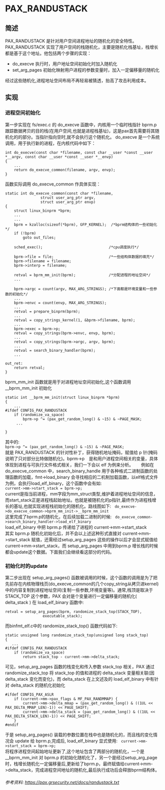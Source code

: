 # PAX_RANDUSTACK
## 简述
PAX_RANDUSTACK 是针对用户空间进程地址的随机化的安全特性。
PAX_RANDUSTACK 实现了用户空间的栈随机化，主要是随机化栈基址，栈增长都是基于这个地址。他包括两个步骤的实现：
- do_execve 执行时，用户地址空间初始化时加入随机化
- set_arg_pages 初始化映射用户进程的参数变量时，加入一定偏移量的随机化

经过这些随机化,进程地址空间布局不再轻易被猜透，抬高了攻击利用成本。

## 实现
### 进程空间初始化
第一步实现在 fs/exec.c 的 do_execve 函数中，内核用一个临时栈指针 bprm.p 跟踪数据拷贝的目的栈(在用户空间,也就是进程栈基址)，这是pax首先需要将其随机化的的部分。当指针指向空时,就不会执行这个随机化。
do_execve 是一个系统调用，用于执行新的进程，在内核代码中如下：
```
int do_execve(const char *filename, const char __user *const __user *__argv, const char __user *const __user *__envp)
{
    ...
	return do_execve_common(filename, argv, envp);
}
```
函数实际调用 do_execve_common 作具体实现：
```
static int do_execve_common(const char *filename,
				struct user_arg_ptr argv,
				struct user_arg_ptr envp)
{
	struct linux_binprm *bprm;
    ...
    ...
	bprm = kzalloc(sizeof(*bprm), GFP_KERNEL);  /*bprm结构体的一些初始化*/
	if (!bprm)
		goto out_files;

	sched_exec();                              /*cpu调度执行*/

	bprm->file = file;                         /*一些结构体数据的填充*/
	bprm->filename = filename;
	bprm->interp = filename;

	retval = bprm_mm_init(bprm);               /*分配进程的地址空间*/
	...

	bprm->argc = count(argv, MAX_ARG_STRINGS); /*下面都是环境变量和一些参数的初始化*/
    ...
	bprm->envc = count(envp, MAX_ARG_STRINGS);
    ...
	retval = prepare_binprm(bprm);
	...
	retval = copy_strings_kernel(1, &bprm->filename, bprm);
	...
	bprm->exec = bprm->p;
	retval = copy_strings(bprm->envc, envp, bprm);
	...
	retval = copy_strings(bprm->argc, argv, bprm);
	...
	retval = search_binary_handler(bprm);
    ...

out_ret:
	return retval;
}
```
bprm_mm_init 函数就是用于对进程地址空间初始化,这个函数调用 \__bprm_mm_init 初始化
```
static int __bprm_mm_init(struct linux_binprm *bprm)
{
    ...
#ifdef CONFIG_PAX_RANDUSTACK
	if (randomize_va_space)
		bprm->p ^= (pax_get_random_long() & ~15) & ~PAGE_MASK;
     ...

}
```
其中的:  
`bprm->p ^= (pax_get_random_long() & ~15) & ~PAGE_MASK;`  
就是 PAX_RANDUSTACK 的针对性补丁，获得随机地址掩码，赋值给 p 针(掩码说明了只对部分比特做随机化)。bprm->p　是和用户进程空间相关的变量，具体体现到进程与可执行文件格式相关，我们一下会以 elf 为例来分析。　　
例如在 do_execve_common 中，search_binary_handle 用于各种格式二进制函数的处理函数的加载，fmt->load_binary 会寻找相应的二机制加载函数，以elf格式文件为例，会执行load_elf_binary，这个函数中会有如:  
`current->mm->start_stack = bprm->p;`  
current是指当前进程，mm字段为mm_struct类型,维护着进程地址空间的信息，而start_stack正是进程栈起始地址。也就是被随机化的p指针,最终作为进程栈增长的基址,也就实现进程栈初始化的随机化。路线图如下:  
`do_execve->do_execve_common->bprm_mm_init->__bprm_mm_init`  
这里完成了bprm.p的随机化，在后续加载二进制的时候:  
`do_execve_common->search_binary_handler->load_elf_binary`  
load_elf_binary 中把 bprm.p 传递给了进程的 current->mm->start_stack  
其实 bprm.p 随机化初始化后，并不会以上述这种形式直接对 current->mm->start_stack 赋值，还需经过setup_arg_pages 这些的操作以后才会显式赋值给 current->mm->start_stack，而 setup_arg_pages 中用到bprm.p 增长栈的时候都会update这个数据。下面我们会继续看这部分的代码。

### 初始化时的update
第二步出现在 setup_arg_pages() 函数被调用的时候，这个函数的调用是为了把先前存在内核物理栈页(do_execve_common的几个copy_string从拷贝进kernel)中的内容复制到进程地址空间(复制一些参数,环境变量等)。通常,栈顶是取决于 STACK_TOP 这个参数，PAX 会对是个变量进行一定偏移量的随机化( delta_stack )
在 load_elf_binary 函数中:
```
retval = setup_arg_pages(bprm, randomize_stack_top(STACK_TOP),
				 executable_stack);
```
而binfmt_elf.c中的 randomize_stack_top() 函数代码如下:
```
static unsigned long randomize_stack_top(unsigned long stack_top)
{
   ...
#ifdef CONFIG_PAX_RANDUSTACK
	if (randomize_va_space)
		return stack_top - current->mm->delta_stack;
```
可见，setup_arg_pages 函数的栈变化和传入参数 stack_top 相关，PAX 通过 randomize_stack_top 将 stack_top 的值和进程的 delta_stack 变量相关联(因 delta_stack 变化而变化)，而 delta_stack 在上文述及的 load_elf_binary 中有针对 delta_stack 的随机化初始化
```
#ifdef CONFIG_PAX_ASLR
	if (current->mm->pax_flags & MF_PAX_RANDMMAP) {
		current->mm->delta_mmap = (pax_get_random_long() & ((1UL << PAX_DELTA_MMAP_LEN)-1)) << PAGE_SHIFT;
		current->mm->delta_stack = (pax_get_random_long() & ((1UL << PAX_DELTA_STACK_LEN)-1)) << PAGE_SHIFT;
	}
#endif
```
于是 setup_arg_pages() 装载的参数位置在栈中也是随机化的，而且栈的变化情况会 update 给 bprm.p,完成后, load_elf_binary 显式使用:  
`current->mm->start_stack = bprm->p;`  
将程序进程空间起始地址更新了,这个地址包含了两部分的随机化，一个是 \__bprm_mm_init 对 bprm.p 的初始化随机化了，另一个是经过setup_arg_page时，栈增长随机化一定偏移量后,更新给了bprm.p，最终赋值给current->mm->delta_stack，完成进程空间地址的随机化,最后执行成功后会释放bprm结构体。

###### 参考资料: https://pax.grsecurity.net/docs/randustack.txt
